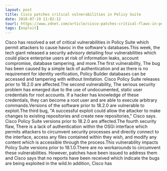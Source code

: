 ```yaml
---
layout: post
title: Cisco patches critical vulnerabilities in Policy Suite
date: 2018-07-19 11:02:12
tourl: https://www.zdnet.com/article/cisco-patches-critical-flaws-in-policy-suite/
tags: [exploit]
---
```

Cisco has resolved a set of critical vulnerabilities in Policy Suite which permit attackers to cause havoc in the software's databases.This week, the tech giant released a security advisory detailing four vulnerabilities which could place enterprise users at risk of information leaks, account compromise, database tampering, and more.The first vulnerability, The bug has been caused by a simple lack of authentication and as there is no requirement for identity verification, Policy Builder databases can be accessed and tampering with without limitation. Cisco Policy Suite releases prior to 18.2.0 are affected.The second vulnerability, The serious security problem has emerged due to the use of undocumented, static user credentials for root accounts. If a hacker has knowledge of these credentials, they can become a root user and are able to execute arbitrary commands.Versions of the software prior to 18.2.0 are vulnerable to exploit.The third bug, "A successful exploit could allow the attacker to make changes to existing repositories and create new repositories," Cisco says. Cisco Policy Suite versions prior to 18.2.0 are affected.The fourth security flaw, There is a lack of authentication within the OSGi interface which permits attackers to circumvent security processes and directly connect to the interface, access any files contained within they wish, and modify any content which is accessible through the process.This vulnerability impacts Policy Suite versions prior to 18.1.0.There are no workarounds to circumvent these vulnerabilities. However, patches have been issued to address them and Cisco says that no reports have been received which indicate the bugs are being exploited in the wild.In addition, Cisco has 